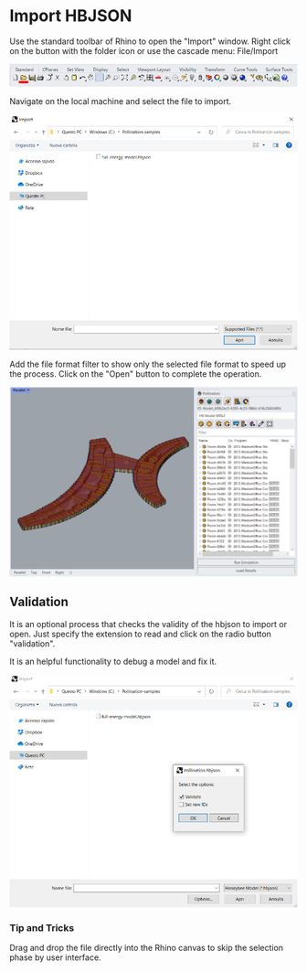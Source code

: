 # Import HBJSON

Use the standard toolbar of Rhino to open the "Import" window. Right click on the button with the folder icon or use the cascade menu: File/Import

![](../../../.gitbook/assets/Pollination_Rhino_Import_Toolbar.png)

Navigate on the local machine and select the file to import.

![](../../../.gitbook/assets/Pollination_Rhino_Import_HBJSON.PNG)

Add the file format filter to show only the selected file format to speed up the process. Click on the "Open" button to complete the operation.

![](../../../.gitbook/assets/Pollination_Rhino_Import_HBJSON_Sample.PNG)

## Validation

It is an optional process that checks the validity of the hbjson to import or open. Just specify the extension to read and click on the radio button "validation".

It is an helpful functionality to debug a model and fix it.

![](../../../.gitbook/assets/Pollination_Rhino_Import_HBJSON_Validation.PNG)

### Tip and Tricks

Drag and drop the file directly into the Rhino canvas to skip the selection phase by user interface.

